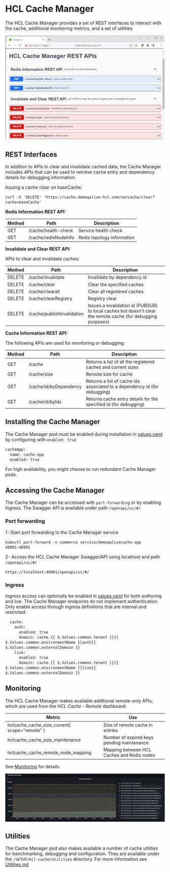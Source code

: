 # HCL Cache Manager

The HCL Cache Manager provides a set of REST interfaces to interact with the cache, additional monitoring metrics, and a set of utilities 

![Cache Manager](images/cache_manager.jpg)


## REST Interfaces

In addition to APIs to clear and invalidate cached data, the Cache Manager includes APIs that can be used to retrieve cache entry and dependency details for debugging information.

Issuing a cache clear on baseCache:
```
curl -X 'DELETE' 'https://cache.demoqalive.hcl.com/cm/cache/clear?cache=baseCache' 
```

**Redis Information REST API:**

| Method | Path | Description
|-- | -- | -- | 
| GET | /cache/health-check | Service health check | 
| GET | /cache/redisNodeInfo | Redis topology information | 

**Invalidate and Clear REST API:**

APIs to clear and invalidate caches:

| Method | Path | Description
|-- | -- | -- | 
| DELETE | /cache/invalidate | Invalidate by dependency id | 
| DELETE | /cache/clear | Clear the specified caches | 
| DELETE | /cache/clearall | Clear all registered caches | 
| DELETE | /cache/clearRegistry | Registry clear | 
| DELETE | /cache/publishInvalidation | Issues a invalidation id (PUBSUB) to local caches but doesn't clear the remote cache (for debugging purposes) | 

**Cache Information REST API:**

The following APIs are used for monitoring or debugging:

| Method | Path | Description
|-- | -- | -- | 
| GET | /cache | Returns a list of all the registered caches and current sizes | 
| GET | /cache/size | Remote size for cache | 
| GET | /cache/id/byDependency | Returns a list of cache ids associated to a dependency id (for debugging) | 
| GET | /cache/id/byIds | Returns cache entry details for the specified id (for debugging) | 

## Installing the Cache Manager

The Cache Manager pod must be enabled during installation in [values.yaml](https://github.com/HCL-TECH-SOFTWARE/hcl-commerce-helmchart/blob/87e05746dc4e5b412c663c858d180edcf2723e12/hcl-commerce-helmchart/stable/hcl-commerce/values.yaml#L1183) by configuring with `enabled: true`

```
cacheApp:
  name: cache-app
  enabled: true
```

For high availability, you might choose to run redundant Cache Manager pods.

## Accessing the Cache Manager

The Cache Manager can be accessed with `port-forwarding` or by enabling Ingress. The Swagger API is available under path `/openapi/ui/#/`

### Port forwarding

1- Start port forwarding to the Cache Manager service  
```
kubectl port-forward -n commerce service/demoqalivecache-app 40901:40901
```
2- Access the HCL Cache Manager Swagger/API using localhost and path `/openapi/ui/#/`
```
https://localhost:40901/openapi/ui/#/
```

### Ingress
Ingress access can optionally be enabled in 
[values.yaml](
https://github.com/HCL-TECH-SOFTWARE/hcl-commerce-helmchart/blob/87e05746dc4e5b412c663c858d180edcf2723e12/hcl-commerce-helmchart/stable/hcl-commerce/values.yaml#L596)
for both authoring and live. The Cache Manager endpoints do not implement authentication. Only enable access through ingress definitions that are internal and restricted.

```
  cache:
    auth:
      enabled: true
      domain: cache.{{ $.Values.common.tenant }}{{ $.Values.common.environmentName }}auth{{ $.Values.common.externalDomain }}
    live:
      enabled: true
      domain: cache.{{ $.Values.common.tenant }}{{ $.Values.common.environmentName }}live{{ $.Values.common.externalDomain }}
```

## Monitoring

The HCL Cache Manager makes available additional remote-only APIs, which are used from the *HCL Cache - Remote* dashboard:

| Metric | Use |
|-- | -- |
| hclcache_cache_size_current{ scope="remote" }| Size of remote cache in entries |
| hclcache_cache_size_maintenance| Number of expired keys pending maintenance |
| hclcache_cache_remote_node_mapping| Mapping between HCL Caches and Redis nodes |

See [Monitoring](Monitoring.md) for details.

![Remote Cache Sizes](images/remote_cache_sizes.jpg)

## Utilities

The Cache Manager pod also makes available a number of cache utilities for benchmarking, debugging and configuration. They are available under the `/SETUP/hcl-cache/utilities`
directory. For more information see [Utilities.md](Utilities.md)



